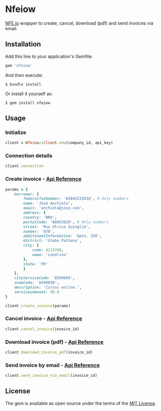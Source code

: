 # Nfeiow

[NFE.io](https://nfe.io) wrapper to create, cancel, download (pdf) and send invoices via email.

## Installation

Add this line to your application's Gemfile:

```ruby
gem 'nfeiow'
```

And then execute:

    $ bundle install

Or install it yourself as:

    $ gem install nfeiow

## Usage

### Initialize

```rb
client = Nfeiow::Client.new(company_id, api_key)
```

### Connection details

```rb
client.connection
```

### Create invoice - [Api Reference](https://nfe.io/docs/desenvolvedores/rest-api/nota-fiscal-de-servico-v1/#/ServiceInvoices/ServiceInvoices_Post)

```rb
params = {
    borrower: {
        federalTaxNumber: '65043222018', # Only numbers
        name: 'José Anchieta',
        email: 'anchieta@jose.com',
        address: {
        country: 'BRA',
        postalCode: '86055620', # Only numbers
        street: 'Rua Ulrico Zuinglio',
        number: '870',
        additionalInformation: 'Apto. 550',
        district: 'Gleba Palhano',
        city: {
            code: 4113700,
            name: 'Londrina'
        },
        state: 'PR'
        }
    },
    cityServiceCode: '8599699',
    cnaeCode: '8599699',
    description: 'Cursos online.',
    servicesAmount: 99.9
}

client.create_invoice(params)
```

### Cancel invoice - [Api Reference](https://nfe.io/docs/desenvolvedores/rest-api/nota-fiscal-de-servico-v1/#/ServiceInvoices/ServiceInvoices_Delete)

```rb
client.cancel_invoice(invoice_id)
```

### Download invoice (pdf) - [Api Reference](https://nfe.io/docs/desenvolvedores/rest-api/nota-fiscal-de-servico-v1/#/ServiceInvoices/ServiceInvoices_GetDocumentPdf)

```rb
client.download_invoice_pdf(invoice_id)
```

### Send invoice by email - [Api Reference](https://nfe.io/docs/desenvolvedores/rest-api/nota-fiscal-de-servico-v1/#/ServiceInvoices/ServiceInvoices_SendEmail)

```rb
client.send_invoice_via_email(invoice_id)
```

## License

The gem is available as open source under the terms of the [MIT License](https://opensource.org/licenses/MIT).
